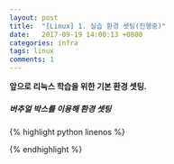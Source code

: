 ```yaml
---
layout: post
title:  "[Linux] 1. 실습 환경 셋팅(진행중)"
date:   2017-09-19 14:00:13 +0800
categories: infra
tags: linux
comments: 1
---
```

**앞으로 리눅스 학습을 위한 기본 환경 셋팅.**

##### 버추얼 박스를 이용해 환경 셋팅

{% highlight python linenos %}

{% endhighlight %}
